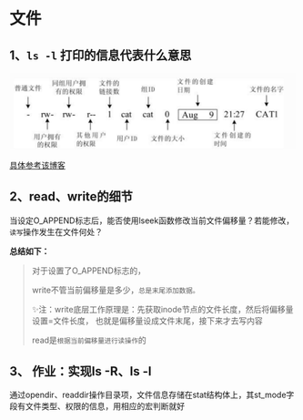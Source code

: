 # 文件

## 1、`ls -l` 打印的信息代表什么意思

![](images/190127191042261.png)

[具体参考该博客](https://www.linuxidc.com/Linux/2019-01/156596.htm)



## 2、read、write的细节

当设定O_APPEND标志后，能否使用lseek函数修改当前文件偏移量？若能修改，`读写`操作发生在文件何处？

**总结如下：**

> 对于设置了O_APPEND标志的， 
>
> write不管当前偏移量是多少，`总是末尾添加数据。 `
>
> ✨注：write底层工作原理是：先获取inode节点的文件长度，然后将偏移量设置=文件长度， 也就是偏移量设成文件末尾，接下来才去写内容
>
> read是`根据当前偏移量进行读操作`的



## 3、 作业：实现ls -R、ls -l

通过opendir、readdir操作目录项，文件信息存储在stat结构体上，其st_mode字段有文件类型、权限的信息，用相应的宏判断就好

